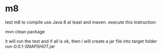 # m8
test m8
to compile use Java 8 at least and maven. execute this instruction:

mvn clean package

it will run the test and if all is ok, then i will create a jar file into target folder
*run-0.0.1-SNAPSHOT.jar*
